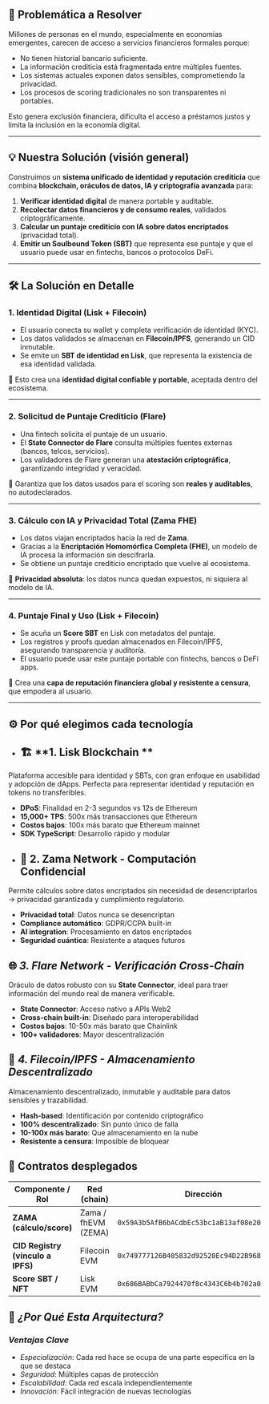 ## 🚨 **Problemática a Resolver**

Millones de personas en el mundo, especialmente en economías emergentes, carecen de acceso a servicios financieros formales porque:

* No tienen historial bancario suficiente.
* La información crediticia está fragmentada entre múltiples fuentes.
* Los sistemas actuales exponen datos sensibles, comprometiendo la privacidad.
* Los procesos de scoring tradicionales no son transparentes ni portables.

Esto genera exclusión financiera, dificulta el acceso a préstamos justos y limita la inclusión en la economía digital.

---

## 💡 **Nuestra Solución (visión general)**

Construimos un **sistema unificado de identidad y reputación crediticia** que combina **blockchain, oráculos de datos, IA y criptografía avanzada** para:

1. **Verificar identidad digital** de manera portable y auditable.
2. **Recolectar datos financieros y de consumo reales**, validados criptográficamente.
3. **Calcular un puntaje crediticio con IA sobre datos encriptados** (privacidad total).
4. **Emitir un Soulbound Token (SBT)** que representa ese puntaje y que el usuario puede usar en fintechs, bancos o protocolos DeFi.

---

## 🛠️ **La Solución en Detalle**

### **1. Identidad Digital (Lisk + Filecoin)**

* El usuario conecta su wallet y completa verificación de identidad (KYC).
* Los datos validados se almacenan en **Filecoin/IPFS**, generando un CID inmutable.
* Se emite un **SBT de identidad en Lisk**, que representa la existencia de esa identidad validada.

📌 Esto crea una **identidad digital confiable y portable**, aceptada dentro del ecosistema.

---

### **2. Solicitud de Puntaje Crediticio (Flare)**

* Una fintech solicita el puntaje de un usuario.
* El **State Connector de Flare** consulta múltiples fuentes externas (bancos, telcos, servicios).
* Los validadores de Flare generan una **atestación criptográfica**, garantizando integridad y veracidad.

📌 Garantiza que los datos usados para el scoring son **reales y auditables**, no autodeclarados.

---

### **3. Cálculo con IA y Privacidad Total (Zama FHE)**

* Los datos viajan encriptados hacia la red de **Zama**.
* Gracias a la **Encriptación Homomórfica Completa (FHE)**, un modelo de IA procesa la información sin descifrarla.
* Se obtiene un puntaje crediticio encriptado que vuelve al ecosistema.

📌 **Privacidad absoluta**: los datos nunca quedan expuestos, ni siquiera al modelo de IA.

---

### **4. Puntaje Final y Uso (Lisk + Filecoin)**

* Se acuña un **Score SBT** en Lisk con metadatos del puntaje.
* Los registros y proofs quedan almacenados en Filecoin/IPFS, asegurando transparencia y auditoría.
* El usuario puede usar este puntaje portable con fintechs, bancos o DeFi apps.

📌 Crea una **capa de reputación financiera global y resistente a censura**, que empodera al usuario.

---


## ⚙️ **Por qué elegimos cada tecnología**

* ## 🏗️ **1. Lisk Blockchain **
Plataforma accesible para identidad y SBTs, con gran enfoque en usabilidad y adopción de dApps. Perfecta para representar identidad y reputación en tokens no transferibles.

- **DPoS**: Finalidad en 2-3 segundos vs 12s de Ethereum
- **15,000+ TPS**: 500x más transacciones que Ethereum
- **Costos bajos**: 100x más barato que Ethereum mainnet
- **SDK TypeScript**: Desarrollo rápido y modular

* ## 🔐 **2. Zama Network - Computación Confidencial**
Permite cálculos sobre datos encriptados sin necesidad de desencriptarlos → privacidad garantizada y cumplimiento regulatorio.

- **Privacidad total**: Datos nunca se desencriptan
- **Compliance automático**: GDPR/CCPA built-in
- **AI integration**: Procesamiento en datos encriptados
- **Seguridad cuántica**: Resistente a ataques futuros
  
## 🌐 *3. Flare Network - Verificación Cross-Chain*
Oráculo de datos robusto con su **State Connector**, ideal para traer información del mundo real de manera verificable.

- **State Connector**: Acceso nativo a APIs Web2
- **Cross-chain built-in**: Diseñado para interoperabilidad
- **Costos bajos**: 10-50x más barato que Chainlink
- **100+ validadores**: Mayor descentralización

## 📁 *4. Filecoin/IPFS - Almacenamiento Descentralizado*
Almacenamiento descentralizado, inmutable y auditable para datos sensibles y trazabilidad.

- **Hash-based**: Identificación por contenido criptográfico
- **100% descentralizado**: Sin punto único de falla
- **10-100x más barato**: Que almacenamiento en la nube
- **Resistente a censura**: Imposible de bloquear

## 📜 Contratos desplegados

| Componente / Rol                     | Red (chain)              | Dirección |
|-------------------------------------|--------------------------|-----------|
| **ZAMA (cálculo/score)**            | Zama / fhEVM (ZEMA)      | `0x59A3b5AfB6bACdbEc53bc1aB13af08e20db2748c` |
| **CID Registry (vínculo a IPFS)**   | Filecoin EVM             | `0x749777126B405832d92520Ec94D22B9685595027` |
| **Score SBT / NFT**                 | Lisk EVM                 | `0x686BABbCa7924470f8c4343C6b4b702a0e0Bb5eb` |


## 🎯 *¿Por Qué Esta Arquitectura?*

### *Ventajas Clave*
- *Especialización*: Cada red hace se ocupa de una parte específica en la que se destaca
- *Seguridad*: Múltiples capas de protección
- *Escalabilidad*: Cada red escala independientemente
- *Innovación*: Fácil integración de nuevas tecnologías

